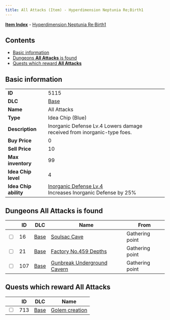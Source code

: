 ```yaml
---
title: All Attacks (Item) - Hyperdimension Neptunia Re;Birth1
---
```


[**Item Index**](/neptunia/rb1/item/index.html) - [Hyperdimension Neptunia Re;Birth1](/neptunia/rb1)

## Contents

- [Basic information](#basic-information)
- [Dungeons **All Attacks** is found](#dungeons-all-attacks-is-found)
- [Quests which reward **All Attacks**](#quests-which-reward-all-attacks)

## Basic information

|   |   |
| -- | -- |
| **ID** | 5115 |
| **DLC** | [Base](/neptunia/rb1/dlc/1-base.html) |
| **Name** | All Attacks |
| **Type** | Idea Chip (Blue) |
| **Description** | Inorganic Defense Lv.4 Lowers damage received from inorganic-type foes. |
| **Buy Price** | 0 |
| **Sell Price** | 10 |
| **Max inventory** | 99 |
| **Idea Chip level** | 4 |
| **Idea Chip ability** | [Inorganic Defense Lv.4](/neptunia/rb1/avatar/1-9614-inorganic-defense-lv-4.html)<br />Increases Inorganic Defense by 25% |


## Dungeons **All Attacks** is found

|    | ID | DLC | Name | From |
| -- | -- | --- | ---- | ---- |
| <input type="checkbox" id="rb1-dungeon-1-16" class="trackbox" /> | 16 | [Base](/neptunia/rb1/dlc/1-base.html) | [Soulsac Cave](/neptunia/rb1/dungeon/1-16-soulsac-cave.html) | Gathering point |
| <input type="checkbox" id="rb1-dungeon-1-21" class="trackbox" /> | 21 | [Base](/neptunia/rb1/dlc/1-base.html) | [Factory No.459 Depths](/neptunia/rb1/dungeon/1-21-factory-no-459-depths.html) | Gathering point |
| <input type="checkbox" id="rb1-dungeon-1-107" class="trackbox" /> | 107 | [Base](/neptunia/rb1/dlc/1-base.html) | [Gunbreak Underground Cavern](/neptunia/rb1/dungeon/1-107-gunbreak-underground-cavern.html) | Gathering point |


## Quests which reward **All Attacks**

|    | ID | DLC | Name |
| -- | -- | --- | ---- |
| <input type="checkbox" id="rb1-quest-1-713" class="trackbox" /> | 713 | [Base](/neptunia/rb1/dlc/1-base.html) | [Golem creation](/neptunia/rb1/quest/1-713-golem-creation.html) |
